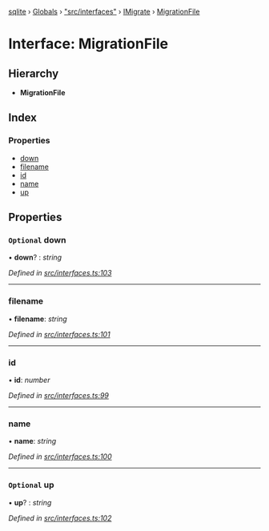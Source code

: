 [sqlite](../README.md) › [Globals](../globals.md) › ["src/interfaces"](../modules/_src_interfaces_.md) › [IMigrate](../modules/_src_interfaces_.imigrate.md) › [MigrationFile](_src_interfaces_.imigrate.migrationfile.md)

# Interface: MigrationFile

## Hierarchy

* **MigrationFile**

## Index

### Properties

* [down](_src_interfaces_.imigrate.migrationfile.md#optional-down)
* [filename](_src_interfaces_.imigrate.migrationfile.md#filename)
* [id](_src_interfaces_.imigrate.migrationfile.md#id)
* [name](_src_interfaces_.imigrate.migrationfile.md#name)
* [up](_src_interfaces_.imigrate.migrationfile.md#optional-up)

## Properties

### `Optional` down

• **down**? : *string*

*Defined in [src/interfaces.ts:103](https://github.com/kriasoft/node-sqlite/blob/244b720/src/interfaces.ts#L103)*

___

###  filename

• **filename**: *string*

*Defined in [src/interfaces.ts:101](https://github.com/kriasoft/node-sqlite/blob/244b720/src/interfaces.ts#L101)*

___

###  id

• **id**: *number*

*Defined in [src/interfaces.ts:99](https://github.com/kriasoft/node-sqlite/blob/244b720/src/interfaces.ts#L99)*

___

###  name

• **name**: *string*

*Defined in [src/interfaces.ts:100](https://github.com/kriasoft/node-sqlite/blob/244b720/src/interfaces.ts#L100)*

___

### `Optional` up

• **up**? : *string*

*Defined in [src/interfaces.ts:102](https://github.com/kriasoft/node-sqlite/blob/244b720/src/interfaces.ts#L102)*
